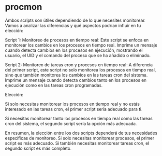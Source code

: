 # procmon
Ambos scripts son útiles dependiendo de lo que necesites monitorear. Vamos a analizar las diferencias y qué aspectos podrían influir en tu elección:

Script 1:
Monitoreo de procesos en tiempo real: Este script se enfoca en monitorear los cambios en los procesos en tiempo real. Imprime un mensaje cuando detecta cambios en los procesos en ejecución, mostrando el usuario, el UID y el comando del proceso que se ha añadido o eliminado.

Script 2:
Monitoreo de tareas cron y procesos en tiempo real: A diferencia del primer script, este script no solo monitorea los procesos en tiempo real, sino que también monitorea los cambios en las tareas cron del sistema. Imprime un mensaje cuando detecta cambios tanto en los procesos en ejecución como en las tareas cron programadas.

Elección:

Si solo necesitas monitorear los procesos en tiempo real y no estás interesado en las tareas cron, el primer script sería adecuado para ti.

Si necesitas monitorear tanto los procesos en tiempo real como las tareas cron del sistema, el segundo script sería la opción más adecuada.

En resumen, la elección entre los dos scripts dependerá de tus necesidades específicas de monitoreo. Si solo necesitas monitorear procesos, el primer script es más adecuado. Si también necesitas monitorear tareas cron, el segundo script es más completo.





